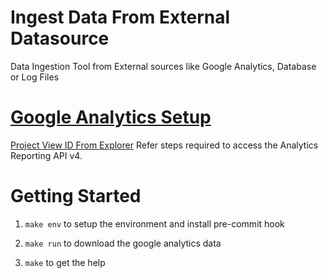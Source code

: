 # Ingest Data From External Datasource

Data Ingestion Tool from External sources like Google Analytics,  Database or Log Files

# [Google Analytics Setup](https://developers.google.com/analytics/devguides/reporting/core/v4/quickstart/service-py)
[Project View ID From Explorer](https://ga-dev-tools.appspot.com/account-explorer/)
Refer steps required to access the Analytics Reporting API v4.

# Getting Started

1. `make env` to setup the environment and install pre-commit hook

1. `make run` to download the google analytics data

1. `make`     to get the help
